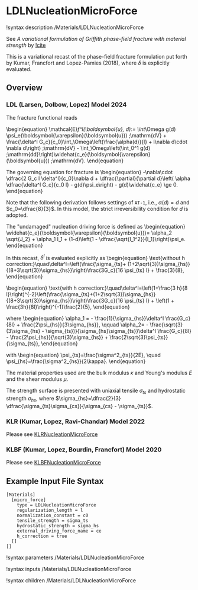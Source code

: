 # LDLNucleationMicroForce

!syntax description /Materials/LDLNucleationMicroForce

See *A variational formulation of Griffith phase-field fracture with material strength* by [!cite](larsen2024)

This is a variational recast of the phase-field fracture formulation put forth by Kumar, Francfort and Lopez-Pamies (2018), where $\delta$ is explicitly evaluated.

## Overview

### LDL (Larsen, Dolbow, Lopez) Model 2024

The fracture functional reads

\begin{equation}
\mathcal{E}_f^l(\boldsymbol{u}, d):= \int_\Omega g(d) \psi_e(\boldsymbol{\varepsilon}(\boldsymbol{u})) \;\mathrm{dV} + \frac{\delta^l G_c}{c_0}\int_\Omega\left(\frac{\alpha(d)}{l} + l\nabla d\cdot \nabla d\right) \;\mathrm{dV} - \int_\Omega\left(\int_0^1 g(d) \;\mathrm{dd}\right)\widehat{c_e}(\boldsymbol{\varepsilon}(\boldsymbol{u})) \;\mathrm{dV}.
\end{equation}

The governing equation for fracture is
\begin{equation}
-\nabla\cdot \dfrac{2 G_c l \delta^l}{c_0}\nabla d + \dfrac{\partial}{\partial d}\left( \alpha \dfrac{\delta^l G_c}{c_0 l} - g(d)\psi_e\right) - g(d)\widehat{c_e} \ge 0.
\end{equation}

Note that the following derivation follows settings of `AT-1`, i.e., $\alpha(d)=d$ and $c_0=\dfrac{8}{3}$. In this model, the strict irreversibility condition for $d$ is adopted.

The "undamaged" nucleation driving force is defined as
\begin{equation}
\widehat{c_e}(\boldsymbol{\varepsilon}(\boldsymbol{u}))= \alpha_2 \sqrt{J_2} +  \alpha_1 I_1 + (1-d)\left(1 - \dfrac{\sqrt{I_1^2}}{I_1}\right)\psi_e.
\end{equation}

In this recast, $\delta^l$ is evaluated explicitly as
\begin{equation}
\text{without h correction:}\quad\delta^l=\left(\frac{\sigma_{ts}+ (1+2\sqrt{3})\sigma_{hs}}{(8+3\sqrt{3})\sigma_{hs}}\right)\frac{3G_c}{16 \psi_{ts} l} + \frac{3}{8},
\end{equation}

\begin{equation}
\text{with h correction:}\quad\delta^l=\left(1+\frac{3 h}{8 l}\right)^{-2}\left(\frac{\sigma_{ts}+(1+2\sqrt{3})\sigma_{hs}}{(8+3\sqrt{3})\sigma_{hs}}\right)\frac{3G_c}{16 \psi_{ts} l} + \left(1 + \frac{3h}{8l}\right)^{-1}\frac{2}{5},
\end{equation}

where
\begin{equation}
\alpha_1 = - \frac{1}{\sigma_{hs}}\delta^l \frac{G_c}{8l} + \frac{2\psi_{hs}}{3\sigma_{hs}}, \qquad \alpha_2= - \frac{\sqrt{3}(3\sigma_{hs} - \sigma_{ts})}{\sigma_{hs}\sigma_{ts}}\delta^l \frac{G_c}{8l} - \frac{2\psi_{hs}}{\sqrt{3}\sigma_{hs}} + \frac{2\sqrt{3}\psi_{ts}}{\sigma_{ts}},
\end{equation}

with
\begin{equation}
\psi_{ts}=\frac{\sigma^2_{ts}}{2E}, \quad \psi_{hs}=\frac{\sigma^2_{hs}}{2\kappa}.
\end{equation}

The material properties used are the bulk modulus $\kappa$ and Young's modulus $E$ and the shear modulus $\mu$.

The strength surface is presented with uniaxial tensile $\sigma_{ts}$ and hydrostatic strength $\sigma_{hs}$, where $\sigma_{hs}=\dfrac{2}{3} \dfrac{\sigma_{ts}\sigma_{cs}}{\sigma_{cs} - \sigma_{ts}}$.

### KLR (Kumar, Lopez, Ravi-Chandar) Model 2022

Please see [KLRNucleationMicroForce](source/materials/KLRNucleationMicroForce.md)

### KLBF (Kumar, Lopez, Bourdin, Francfort) Model 2020

Please see [KLBFNucleationMicroForce](source/materials/KLBFNucleationMicroForce.md)

## Example Input File Syntax

```
[Materials]
  [micro_force]
    type = LDLNucleationMicroForce
    regularization_length = l
    normalization_constant = c0
    tensile_strength = sigma_ts
    hydrostatic_strength = sigma_hs
    external_driving_force_name = ce
    h_correction = true
  []
[]
```

!syntax parameters /Materials/LDLNucleationMicroForce

!syntax inputs /Materials/LDLNucleationMicroForce

!syntax children /Materials/LDLNucleationMicroForce